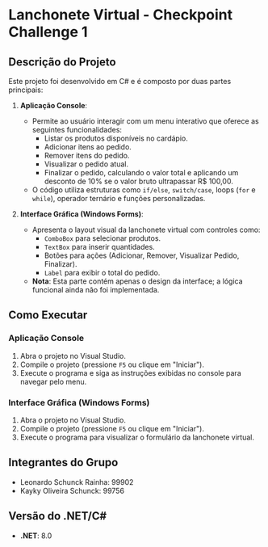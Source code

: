 # Lanchonete Virtual - Checkpoint Challenge 1

## Descrição do Projeto

Este projeto foi desenvolvido em C# e é composto por duas partes principais:

1. **Aplicação Console**:
    - Permite ao usuário interagir com um menu interativo que oferece as seguintes funcionalidades:
        - Listar os produtos disponíveis no cardápio.
        - Adicionar itens ao pedido.
        - Remover itens do pedido.
        - Visualizar o pedido atual.
        - Finalizar o pedido, calculando o valor total e aplicando um desconto de 10% se o valor bruto ultrapassar R$
          100,00.
    - O código utiliza estruturas como `if/else`, `switch/case`, loops (`for` e `while`), operador ternário e funções
      personalizadas.

2. **Interface Gráfica (Windows Forms)**:
    - Apresenta o layout visual da lanchonete virtual com controles como:
        - `ComboBox` para selecionar produtos.
        - `TextBox` para inserir quantidades.
        - Botões para ações (Adicionar, Remover, Visualizar Pedido, Finalizar).
        - `Label` para exibir o total do pedido.
    - **Nota**: Esta parte contém apenas o design da interface; a lógica funcional ainda não foi implementada.

## Como Executar

### Aplicação Console

1. Abra o projeto no Visual Studio.
2. Compile o projeto (pressione `F5` ou clique em "Iniciar").
3. Execute o programa e siga as instruções exibidas no console para navegar pelo menu.

### Interface Gráfica (Windows Forms)

1. Abra o projeto no Visual Studio.
2. Compile o projeto (pressione `F5` ou clique em "Iniciar").
3. Execute o programa para visualizar o formulário da lanchonete virtual.

## Integrantes do Grupo

- Leonardo Schunck Rainha: 99902
- Kayky Oliveira Schunck: 99756

## Versão do .NET/C#

- **.NET**: 8.0
